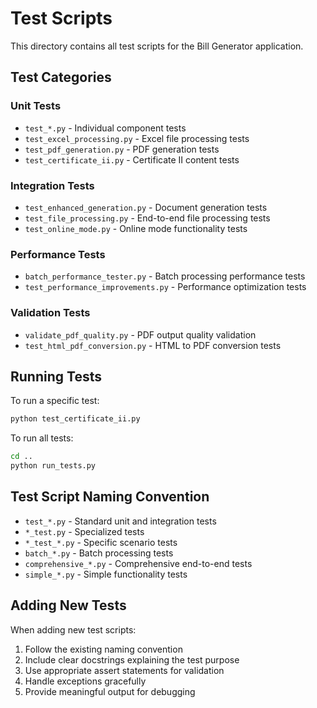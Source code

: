 # Test Scripts

This directory contains all test scripts for the Bill Generator application.

## Test Categories

### Unit Tests
- `test_*.py` - Individual component tests
- `test_excel_processing.py` - Excel file processing tests
- `test_pdf_generation.py` - PDF generation tests
- `test_certificate_ii.py` - Certificate II content tests

### Integration Tests
- `test_enhanced_generation.py` - Document generation tests
- `test_file_processing.py` - End-to-end file processing tests
- `test_online_mode.py` - Online mode functionality tests

### Performance Tests
- `batch_performance_tester.py` - Batch processing performance tests
- `test_performance_improvements.py` - Performance optimization tests

### Validation Tests
- `validate_pdf_quality.py` - PDF output quality validation
- `test_html_pdf_conversion.py` - HTML to PDF conversion tests

## Running Tests

To run a specific test:
```bash
python test_certificate_ii.py
```

To run all tests:
```bash
cd ..
python run_tests.py
```

## Test Script Naming Convention

- `test_*.py` - Standard unit and integration tests
- `*_test.py` - Specialized tests
- `*_test_*.py` - Specific scenario tests
- `batch_*.py` - Batch processing tests
- `comprehensive_*.py` - Comprehensive end-to-end tests
- `simple_*.py` - Simple functionality tests

## Adding New Tests

When adding new test scripts:
1. Follow the existing naming convention
2. Include clear docstrings explaining the test purpose
3. Use appropriate assert statements for validation
4. Handle exceptions gracefully
5. Provide meaningful output for debugging
